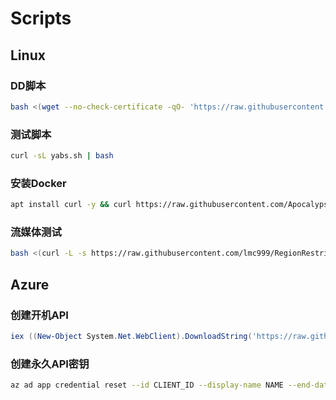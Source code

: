 # Scripts

## Linux

### DD脚本

```bash
bash <(wget --no-check-certificate -qO- 'https://raw.githubusercontent.com/Apocalypsor/Scripts/main/dist/linux/dd.sh') -d 11 -v 64 -p "自定义root密码" -port "自定义ssh端口" -cmd "base64后的命令内容"
```

### 测试脚本
```bash
curl -sL yabs.sh | bash
```

### 安装Docker

```bash
apt install curl -y && curl https://raw.githubusercontent.com/Apocalypsor/Scripts/main/dist/linux/docker.sh | sh
```

### 流媒体测试
```bash
bash <(curl -L -s https://raw.githubusercontent.com/lmc999/RegionRestrictionCheck/main/check.sh)
```

## Azure

### 创建开机API

```powershell
iex ((New-Object System.Net.WebClient).DownloadString('https://raw.githubusercontent.com/Apocalypsor/Scripts/main/dist/azure/credential.ps1'))
```

### 创建永久API密钥
```bash
az ad app credential reset --id CLIENT_ID --display-name NAME --end-date 2999-12-31
```
